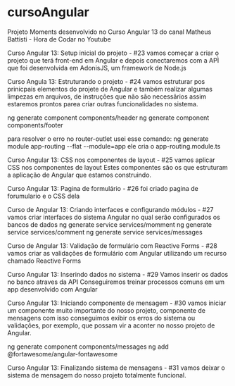 # cursoAngular
Projeto Moments desenvolvido no Curso Angular 13 do canal Matheus Battisti - Hora de Codar no Youtube

Curso Angular 13: Setup inicial do projeto - #23
vamos começar a criar o projeto que terá front-end em Angular
e depois conectaremos com a APÌ que foi desenvolvida em AdonisJS, um framework de Node.js

Curso Angula 13: Estruturando o projeto - #24 
vamos estruturar pos prinicpais elementos do projete de Angular e
também realizar algumas limpezas em arquivos, de instruções que não 
são necessãrios assim estaremos prontos parea criar outras funcionalidades no sistema.

ng generate component components/header
ng generate component components/footer

para resolver o erro no router-outlet usei esse comando:
ng generate module app-routing --flat --module=app
ele cria o app-routing.module.ts

Curso Angular 13: CSS nos componentes de layout - #25
vamos aplicar CSS nos componentes de layout
Estes componentes são os que estruturam a aplicação de Angular que estamos construindo.

Curso Angular 13: Pagina de formulário - #26
foi criado pagina de forumulario e o CSS dela

Curso de Angular 13: Criando interfaces e configurando módulos - #27
vamos criar interfaces do sistema Angular no qual serão configurados os bancos de dados
ng generate service services/momment
ng generate service services/comment
ng generate service services/messages

Curso de Angular 13: Validação de formulário com Reactive Forms - #28
vamos criar as validações de formulário com Angular utilizando um recurso
chamado Reactive Forms

Curso Angular 13: Inserindo dados no sistema - #29
Vamos inserir os dados no banco atraves da API
Conseguiremos treinar processos comuns em um app desenvolvido com Angular 

Curso Angular 13: Iniciando componente de mensagem - #30
vamos iniciar um componente muito importante do nosso projeto, componente de
mensagens com isso conseguimos exibir os erros do sistema ou validações, por 
exemplo, que possam vir a aconter no nosso projeto de Angular.

ng generate component components/messages
ng add @fortawesome/angular-fontawesome


Curso Angular 13: Finalizando sistema de mensagens - #31
vamos deixar o sistema de mensagem do nosso projeto totalmente funcional.




